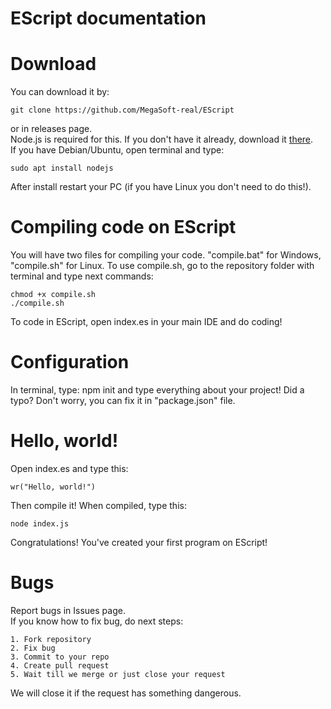 # EScript documentation

# Download
You can download it by:

    git clone https://github.com/MegaSoft-real/EScript
or in releases page.<br>
Node.js is required for this. If you don't have it already, download it [there](nodejs.org).<br>
If you have Debian/Ubuntu, open terminal and type:

    sudo apt install nodejs
After install restart your PC (if you have Linux you don't need to do this!).
# Compiling code on EScript
You will have two files for compiling your code. "compile.bat" for Windows, "compile.sh" for Linux.
To use compile.sh, go to the repository folder with terminal and type next commands:

    chmod +x compile.sh
    ./compile.sh
To code in EScript, open index.es in your main IDE and do coding!
# Configuration
In terminal, type:
    npm init
and type everything about your project!
Did a typo? Don't worry, you can fix it in "package.json" file.
# Hello, world!
Open index.es and type this:

    wr("Hello, world!")
Then compile it! When compiled, type this:

    node index.js
Congratulations! You've created your first program on EScript!
# Bugs
Report bugs in Issues page.<br>
If you know how to fix bug, do next steps:<br>

    1. Fork repository
    2. Fix bug
    3. Commit to your repo
    4. Create pull request
    5. Wait till we merge or just close your request
We will close it if the request has something dangerous.
